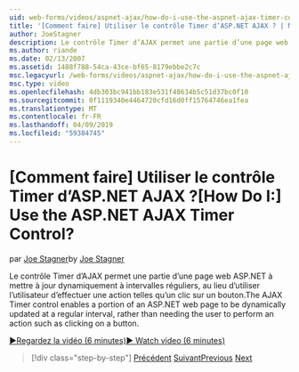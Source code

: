 ```yaml
---
uid: web-forms/videos/aspnet-ajax/how-do-i-use-the-aspnet-ajax-timer-control
title: '[Comment faire] Utiliser le contrôle Timer d’ASP.NET AJAX ? | Microsoft Docs'
author: JoeStagner
description: Le contrôle Timer d’AJAX permet une partie d’une page web ASP.NET à mettre à jour dynamiquement à intervalles réguliers, au lieu d’utiliser l’utilisateur d’effectuer un un...
ms.author: riande
ms.date: 02/13/2007
ms.assetid: 1488f788-54ca-43ce-bf65-8179ebbe2c7c
msc.legacyurl: /web-forms/videos/aspnet-ajax/how-do-i-use-the-aspnet-ajax-timer-control
msc.type: video
ms.openlocfilehash: 4db303bc941bb183e531f48634b5c51d37bc0f10
ms.sourcegitcommit: 0f1119340e4464720cfd16d0ff15764746ea1fea
ms.translationtype: MT
ms.contentlocale: fr-FR
ms.lasthandoff: 04/09/2019
ms.locfileid: "59384745"
---
```

# <a name="how-do-i-use-the-aspnet-ajax-timer-control"></a><span data-ttu-id="f0956-104">[Comment faire] Utiliser le contrôle Timer d’ASP.NET AJAX ?</span><span class="sxs-lookup"><span data-stu-id="f0956-104">[How Do I:] Use the ASP.NET AJAX Timer Control?</span></span>

<span data-ttu-id="f0956-105">par [Joe Stagner](https://github.com/JoeStagner)</span><span class="sxs-lookup"><span data-stu-id="f0956-105">by [Joe Stagner](https://github.com/JoeStagner)</span></span>

<span data-ttu-id="f0956-106">Le contrôle Timer d’AJAX permet une partie d’une page web ASP.NET à mettre à jour dynamiquement à intervalles réguliers, au lieu d’utiliser l’utilisateur d’effectuer une action telles qu’un clic sur un bouton.</span><span class="sxs-lookup"><span data-stu-id="f0956-106">The AJAX Timer control enables a portion of an ASP.NET web page to be dynamically updated at a regular interval, rather than needing the user to perform an action such as clicking on a button.</span></span>

[<span data-ttu-id="f0956-107">&#9654;Regardez la vidéo (6 minutes)</span><span class="sxs-lookup"><span data-stu-id="f0956-107">&#9654; Watch video (6 minutes)</span></span>](https://channel9.msdn.com/Blogs/ASP-NET-Site-Videos/how-do-i-use-the-aspnet-ajax-timer-control)

> [!div class="step-by-step"]
> <span data-ttu-id="f0956-108">[Précédent](how-do-i-use-the-aspnet-ajax-roundedcorners-extender.md)
> [Suivant](how-do-i-implement-the-predictive-fetch-pattern-for-ajax.md)</span><span class="sxs-lookup"><span data-stu-id="f0956-108">[Previous](how-do-i-use-the-aspnet-ajax-roundedcorners-extender.md)
[Next](how-do-i-implement-the-predictive-fetch-pattern-for-ajax.md)</span></span>
